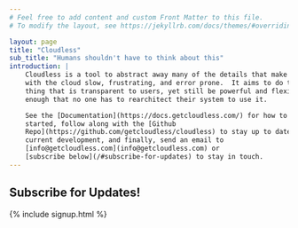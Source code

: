 ```yaml
---
# Feel free to add content and custom Front Matter to this file.
# To modify the layout, see https://jekyllrb.com/docs/themes/#overriding-theme-defaults

layout: page
title: "Cloudless"
sub_title: "Humans shouldn't have to think about this"
introduction: |
    Cloudless is a tool to abstract away many of the details that make working
    with the cloud slow, frustrating, and error prone.  It aims to do the right
    thing that is transparent to users, yet still be powerful and flexible
    enough that no one has to rearchitect their system to use it.

    See the [Documentation](https://docs.getcloudless.com/) for how to get
    started, follow along with the [Github
    Repo](https://github.com/getcloudless/cloudless) to stay up to date on
    current development, and finally, send an email to
    [info@getcloudless.com](info@getcloudless.com) or
    [subscribe below](/#subscribe-for-updates) to stay in touch.
---
```

## Subscribe for Updates!
{% include signup.html %}
